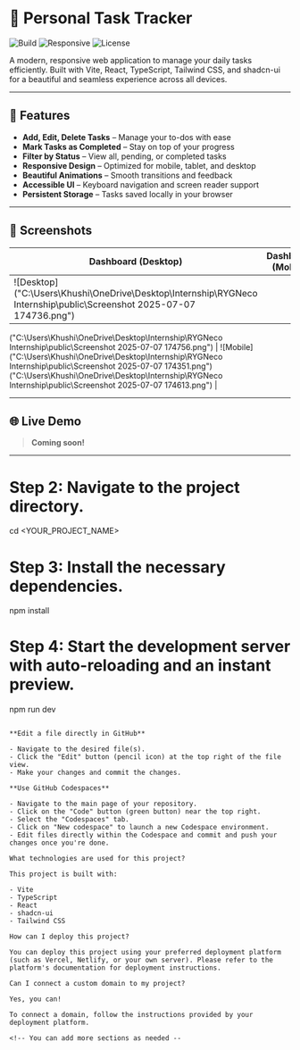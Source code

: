 # 📝 Personal Task Tracker

![Build](https://img.shields.io/badge/build-passing-brightgreen)
![Responsive](https://img.shields.io/badge/mobile-responsive-blue)
![License](https://img.shields.io/badge/license-MIT-lightgrey)

A modern, responsive web application to manage your daily tasks efficiently. Built with Vite, React, TypeScript, Tailwind CSS, and shadcn-ui for a beautiful and seamless experience across all devices.

---

## 🚀 Features
- **Add, Edit, Delete Tasks** – Manage your to-dos with ease
- **Mark Tasks as Completed** – Stay on top of your progress
- **Filter by Status** – View all, pending, or completed tasks
- **Responsive Design** – Optimized for mobile, tablet, and desktop
- **Beautiful Animations** – Smooth transitions and feedback
- **Accessible UI** – Keyboard navigation and screen reader support
- **Persistent Storage** – Tasks saved locally in your browser

---

## 📸 Screenshots
| Dashboard (Desktop) | Dashboard (Mobile) |
|--------------------|--------------------|
| ![Desktop]("C:\Users\Khushi\OneDrive\Desktop\Internship\RYGNeco Internship\public\Screenshot 2025-07-07 174736.png")
("C:\Users\Khushi\OneDrive\Desktop\Internship\RYGNeco Internship\public\Screenshot 2025-07-07 174756.png")
 | ![Mobile]("C:\Users\Khushi\OneDrive\Desktop\Internship\RYGNeco Internship\public\Screenshot 2025-07-07 174351.png")
("C:\Users\Khushi\OneDrive\Desktop\Internship\RYGNeco Internship\public\Screenshot 2025-07-07 174613.png") |

---

## 🌐 Live Demo
> **Coming soon!**

---

# Step 2: Navigate to the project directory.
cd <YOUR_PROJECT_NAME>

# Step 3: Install the necessary dependencies.
npm install

# Step 4: Start the development server with auto-reloading and an instant preview.
npm run dev
```

**Edit a file directly in GitHub**

- Navigate to the desired file(s).
- Click the "Edit" button (pencil icon) at the top right of the file view.
- Make your changes and commit the changes.

**Use GitHub Codespaces**

- Navigate to the main page of your repository.
- Click on the "Code" button (green button) near the top right.
- Select the "Codespaces" tab.
- Click on "New codespace" to launch a new Codespace environment.
- Edit files directly within the Codespace and commit and push your changes once you're done.

What technologies are used for this project?

This project is built with:

- Vite
- TypeScript
- React
- shadcn-ui
- Tailwind CSS

How can I deploy this project?

You can deploy this project using your preferred deployment platform (such as Vercel, Netlify, or your own server). Please refer to the platform's documentation for deployment instructions.

Can I connect a custom domain to my project?

Yes, you can!

To connect a domain, follow the instructions provided by your deployment platform.

<!-- You can add more sections as needed --